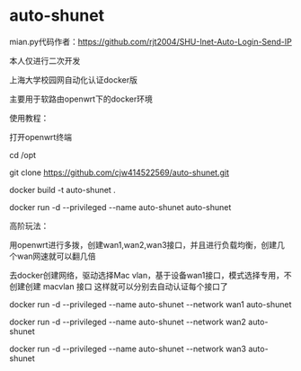 # auto-shunet
mian.py代码作者：https://github.com/rjt2004/SHU-Inet-Auto-Login-Send-IP

本人仅进行二次开发

上海大学校园网自动化认证docker版

主要用于软路由openwrt下的docker环境

使用教程：

打开openwrt终端

cd /opt

git clone https://github.com/cjw414522569/auto-shunet.git

docker build -t auto-shunet .

docker run -d --privileged --name auto-shunet auto-shunet

高阶玩法：

用openwrt进行多拨，创建wan1,wan2,wan3接口，并且进行负载均衡，创建几个wan网速就可以翻几倍

去docker创建网络，驱动选择Mac vlan，基于设备wan1接口，模式选择专用，不创建创建 macvlan 接口
这样就可以分别去自动认证每个接口了

docker run -d --privileged --name auto-shunet --network wan1 auto-shunet

docker run -d --privileged --name auto-shunet --network wan2 auto-shunet

docker run -d --privileged --name auto-shunet --network wan3 auto-shunet
